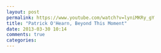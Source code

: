 ```yaml
---
layout: post
permalink: https://www.youtube.com/watch?v=lyniMKRy_gY
title: "Patrick O'Hearn, Beyond This Moment"
date: 2013-03-30 10:14
comments: true
categories:
---
```



